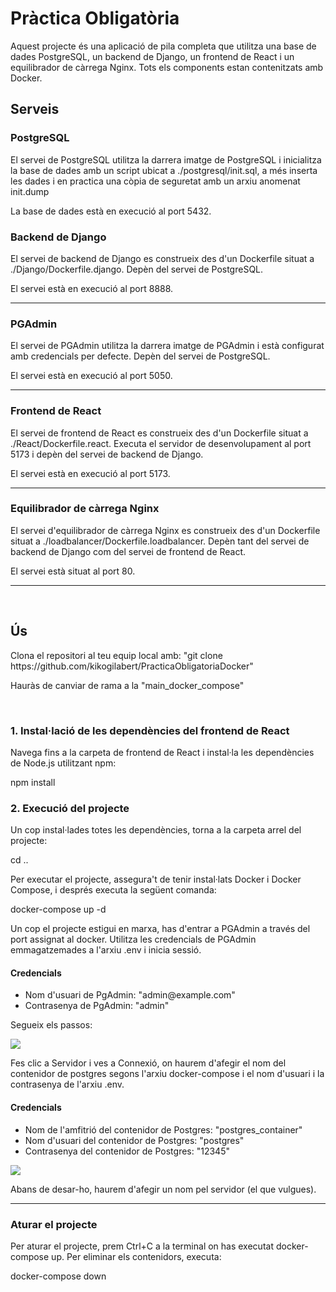 <h1>Pràctica Obligatòria</h1>
<p>Aquest projecte és una aplicació de pila completa que utilitza una base de dades PostgreSQL, un backend de Django, un frontend de React i un equilibrador de càrrega Nginx. Tots els components estan contenitzats amb Docker.</p>

<h2>Serveis</h2>

<h3>PostgreSQL</h3>

<p>El servei de PostgreSQL utilitza la darrera imatge de PostgreSQL i inicialitza la base de dades amb un script ubicat a ./postgresql/init.sql, a més inserta les dades i en practica una còpia de seguretat amb un arxiu anomenat init.dump</p>

<p>La base de dades està en execució al port 5432.</p>

<h3>Backend de Django</h3>

<p>El servei de backend de Django es construeix des d'un Dockerfile situat a ./Django/Dockerfile.django. Depèn del servei de PostgreSQL.</p>
<p>El servei està en execució al port 8888.</p>
<hr/>
<h3>PGAdmin</h3>

<p>El servei de PGAdmin utilitza la darrera imatge de PGAdmin i està configurat amb credencials per defecte. Depèn del servei de PostgreSQL.</p>
<p>El servei està en execució al port 5050.</p>
<hr/>
<h3>Frontend de React</h3>

<p>El servei de frontend de React es construeix des d'un Dockerfile situat a ./React/Dockerfile.react. Executa el servidor de desenvolupament al port 5173 i depèn del servei de backend de Django.</p>
<p>El servei està en execució al port 5173.</p>
<hr/>
<h3>Equilibrador de càrrega Nginx</h3>
<p>El servei d'equilibrador de càrrega Nginx es construeix des d'un Dockerfile situat a ./loadbalancer/Dockerfile.loadbalancer. Depèn tant del servei de backend de Django com del servei de frontend de React.</p>
<p>El servei està situat al port 80.</p>
<hr/>
<br/>
<h2>Ús</h2>
<p>Clona el repositori al teu equip local amb: "git clone https://github.com/kikogilabert/PracticaObligatoriaDocker"</p>
<p>Hauràs de canviar de rama a la "main_docker_compose"</p>
<br/>

<h3>1. Instal·lació de les dependències del frontend de React</h3>
<p>Navega fins a la carpeta de frontend de React i instal·la les dependències de Node.js utilitzant npm:</p>
    <p>npm install</p>

<h3>2. Execució del projecte</h3>
<p>Un cop instal·lades totes les dependències, torna a la carpeta arrel del projecte:</p>
    <p>cd ..</p>
    
<p>Per executar el projecte, assegura't de tenir instal·lats Docker i Docker Compose, i després executa la següent comanda:</p>
    <p>docker-compose up -d</p>
<p>Un cop el projecte estigui en marxa, has d'entrar a PGAdmin a través del port assignat al docker. Utilitza les credencials de PGAdmin emmagatzemades a l'arxiu .env i inicia sessió.</p>

<h4>Credencials</h4>
<ul>
    <li>Nom d'usuari de PgAdmin: "admin@example.com"</li>
    <li>Contrasenya de PgAdmin: "admin"</li>
</ul>

<p>Segueix els passos:</p>
<img src="https://github-production-user-asset-6210df.s3.amazonaws.com/118535012/305485806-873967bf-7b29-47bc-ba49-786f38d276fa.png?X-Amz-Algorithm=AWS4-HMAC-SHA256&X-Amz-Credential=AKIAVCODYLSA53PQK4ZA%2F20240216%2Fus-east-1%2Fs3%2Faws4_request&X-Amz-Date=20240216T165459Z&X-Amz-Expires=300&X-Amz-Signature=d0d34ce1a9b81154de6b1e8a313acf10faf96ec737e135131da125fdba567be0&X-Amz-SignedHeaders=host&actor_id=118535012&key_id=0&repo_id=754670024"/>
<p>Fes clic a Servidor i ves a Connexió, on haurem d'afegir el nom del contenidor de postgres segons l'arxiu docker-compose i el nom d'usuari i la contrasenya de l'arxiu .env.</p>

<h4>Credencials</h4>
<ul>
    <li>Nom de l'amfitrió del contenidor de Postgres: "postgres_container"</li>
    <li>Nom d'usuari del contenidor de Postgres: "postgres"</li>
    <li>Contrasenya del contenidor de Postgres: "12345"</li>
</ul>
<img src="https://github.com/kikogilabert/PracticaObligatoriaDocker/assets/118535012/486db80d-42f8-4ad1-b259-142987699fcc"/>
<p>Abans de desar-ho, haurem d'afegir un nom pel servidor (el que vulgues).</p>

<hr>
<h3>Aturar el projecte</h3>
<p>Per aturar el projecte, prem Ctrl+C a la terminal on has executat docker-compose up. Per eliminar els contenidors, executa:</p>
    <p>docker-compose down</p>
